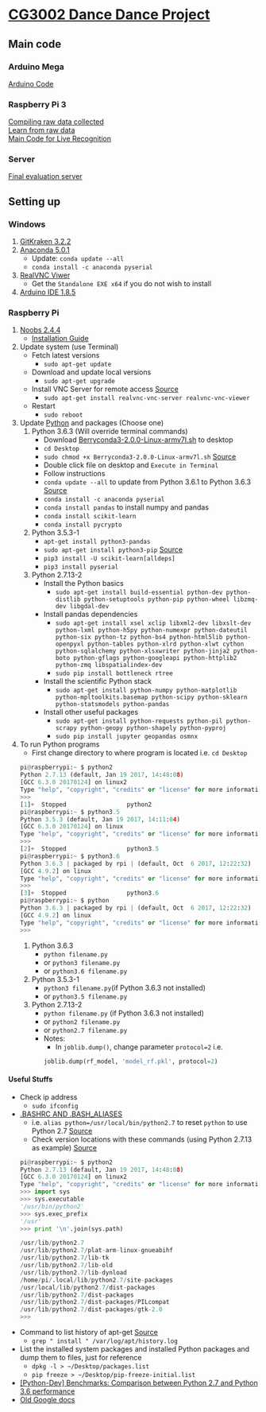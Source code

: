 # [CG3002 Dance Dance Project](Docs/Handouts/CG3002-dance.pdf "CG3002 Embedded System Design Project")

## Main code

### Arduino Mega
[Arduino Code](Arduino_Code.ino "Arduino_Code.ino")  

### Raspberry Pi 3

[Compiling raw data collected](Pi_2_Compile_Raw_Data.py "Pi_2_Compile_Raw_Data.py")  
[Learn from raw data](Pi_3_Learn_From_Processed_Data.py "Pi_3_Learn_From_Processed_Data.py")  
[Main Code for Live Recognition](Pi_4_Live_Recognition.py "Pi_4_Live_Recognition.py")  

### Server

[Final evaluation server](final_eval_server.py "final_eval_server.py")  

## Setting up

### Windows
1. [GitKraken 3.2.2](https://www.gitkraken.com/)
2. [Anaconda 5.0.1](https://www.anaconda.com/download/)
    - Update: `conda update --all`
    - `conda install -c anaconda pyserial`
3. [RealVNC Viwer](https://www.realvnc.com/en/connect/download/viewer/)
    - Get the `Standalone EXE x64` if you do not wish to install
4. [Arduino IDE 1.8.5](https://www.arduino.cc/en/Main/Software)

### Raspberry Pi
1. [Noobs 2.4.4](https://www.raspberrypi.org/downloads/noobs/)
    - [Installation Guide](https://lifehacker.com/the-always-up-to-date-guide-to-setting-up-your-raspberr-1781419054)
2. Update system (use Terminal)
    - Fetch latest versions
        - `sudo apt-get update`
    - Download and update local versions
        - `sudo apt-get upgrade`
    - Install VNC Server for remote access [Source](https://www.raspberrypi.org/documentation/remote-access/vnc/)
        - `sudo apt-get install realvnc-vnc-server realvnc-vnc-viewer`
    - Restart
        - `sudo reboot`
3. Update [Python](https://www.python.org/downloads/) and packages (Choose one)
    1. Python 3.6.3 (Will override terminal commands)
        - Download [Berryconda3-2.0.0-Linux-armv7l.sh](https://github.com/jjhelmus/berryconda) to desktop
        - `cd Desktop`
        - `sudo chmod +x Berryconda3-2.0.0-Linux-armv7l.sh` [Source](http://www.circuitbasics.com/how-to-write-and-run-a-shell-script-on-the-raspberry-pi/)
        - Double click file on desktop and `Execute in Terminal`
        - Follow instructions
        - `conda update --all` to update from Python 3.6.1 to Python 3.6.3 [Source](https://anaconda.org/anaconda/python)
        - `conda install -c anaconda pyserial`
        - `conda install pandas` to install numpy and pandas
        - `conda install scikit-learn`
        - `conda install pycrypto`
    2. Python 3.5.3-1
        - `apt-get install python3-pandas`
        - `sudo apt-get install python3-pip` [Source](https://www.raspberrypi.org/documentation/linux/software/python.md)
        - `pip3 install -U scikit-learn[alldeps]`
        - `pip3 install pyserial`
    3. Python 2.7.13-2
        - Install the Python basics
            - `sudo apt-get install build-essential python-dev python-distlib python-setuptools python-pip python-wheel libzmq-dev libgdal-dev`
        - Install pandas dependencies
            - `sudo apt-get install xsel xclip libxml2-dev libxslt-dev python-lxml python-h5py python-numexpr python-dateutil python-six python-tz python-bs4 python-html5lib python-openpyxl python-tables python-xlrd python-xlwt cython python-sqlalchemy python-xlsxwriter python-jinja2 python-boto python-gflags python-googleapi python-httplib2 python-zmq libspatialindex-dev`
            - `sudo pip install bottleneck rtree`
        - Install the scientific Python stack
            - `sudo apt-get install python-numpy python-matplotlib python-mpltoolkits.basemap python-scipy python-sklearn python-statsmodels python-pandas`
        - Install other useful packages
            - `sudo apt-get install python-requests python-pil python-scrapy python-geopy python-shapely python-pyproj`
            - `sudo pip install jupyter geopandas osmnx`
4. To run Python programs
    - First change directory to where program is located i.e. `cd Desktop`
    ```python
    pi@raspberrypi:~ $ python2
    Python 2.7.13 (default, Jan 19 2017, 14:48:08) 
    [GCC 6.3.0 20170124] on linux2
    Type "help", "copyright", "credits" or "license" for more information.
    >>> 
    [1]+  Stopped                 python2
    pi@raspberrypi:~ $ python3.5
    Python 3.5.3 (default, Jan 19 2017, 14:11:04) 
    [GCC 6.3.0 20170124] on linux
    Type "help", "copyright", "credits" or "license" for more information.
    >>> 
    [2]+  Stopped                 python3.5
    pi@raspberrypi:~ $ python3.6
    Python 3.6.3 | packaged by rpi | (default, Oct  6 2017, 12:22:32) 
    [GCC 4.9.2] on linux
    Type "help", "copyright", "credits" or "license" for more information.
    >>> 
    [3]+  Stopped                 python3.6
    pi@raspberrypi:~ $ python
    Python 3.6.3 | packaged by rpi | (default, Oct  6 2017, 12:22:32) 
    [GCC 4.9.2] on linux
    Type "help", "copyright", "credits" or "license" for more information.
    >>> 
    ``` 
    1. Python 3.6.3
        - `python filename.py`
        - or `python3 filename.py`
        - or `python3.6 filename.py`
    2. Python 3.5.3-1
        - `python3 filename.py`(if Python 3.6.3 not installed)
        - or `python3.5 filename.py`
    3. Python 2.7.13-2
        - `python filename.py` (if Python 3.6.3 not installed)
        - or `python2 filename.py`
        - or `python2.7 filename.py`
        - Notes:
          - In `joblib.dump()`, change parameter `protocol=2` i.e.
          ```python
          joblib.dump(rf_model, 'model_rf.pkl', protocol=2)

#### Useful Stuffs
- Check ip address
    - `sudo ifconfig`
- [.BASHRC AND .BASH_ALIASES](https://www.raspberrypi.org/documentation/linux/usage/bashrc.md)
    - i.e. `alias python=/usr/local/bin/python2.7` to reset `python` to use Python 2.7 [Source](https://stackoverflow.com/questions/19256127/two-versions-of-python-on-linux-how-to-make-2-7-the-default)
    - Check version locations with these commands (using Python 2.7.13 as example) [Source](https://stackoverflow.com/questions/6767283/find-where-python-is-installed-if-it-isnt-default-dir)
    ```python
    pi@raspberrypi:~ $ python2
    Python 2.7.13 (default, Jan 19 2017, 14:48:08)
    [GCC 6.3.0 20170124] on linux2
    Type "help", "copyright", "credits" or "license" for more information.
    >>> import sys
    >>> sys.executable
    '/usr/bin/python2'
    >>> sys.exec_prefix
    '/usr'
    >>> print '\n'.join(sys.path)

    /usr/lib/python2.7
    /usr/lib/python2.7/plat-arm-linux-gnueabihf
    /usr/lib/python2.7/lib-tk
    /usr/lib/python2.7/lib-old
    /usr/lib/python2.7/lib-dynload
    /home/pi/.local/lib/python2.7/site-packages
    /usr/local/lib/python2.7/dist-packages
    /usr/lib/python2.7/dist-packages
    /usr/lib/python2.7/dist-packages/PILcompat
    /usr/lib/python2.7/dist-packages/gtk-2.0
    >>>
    ```
- Command to list history of apt-get [Source](https://askubuntu.com/questions/17012/is-it-possible-to-get-a-list-of-most-recently-installed-packages)
    - `grep " install " /var/log/apt/history.log`
- List the installed system packages and installed Python packages and dump them to files, just for reference
    - `dpkg -l > ~/Desktop/packages.list`
    - `pip freeze > ~/Desktop/pip-freeze-initial.list`
- [[Python-Dev] Benchmarks: Comparison between Python 2.7 and Python 3.6 performance](https://mail.python.org/pipermail/python-dev/2016-November/146800.html)
- [Old Google docs](https://docs.google.com/document/d/1n0aq0Fke1nN6KIOq7vN-SbGGLUNK3Z5TUAT3TFU51hQ/edit?usp=sharing)
